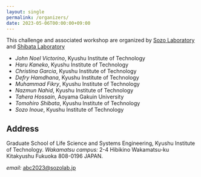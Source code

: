 ```yaml
---
layout: single
permalink: /organizers/
date: 2023-05-06T00:00:00+09:00
---
```

This challenge and associated workshop are organized by [Sozo Laboratory](https://sozolab.jp/?locale=en) and [Shibata Laboratory](https://www.brain.kyutech.ac.jp/~tom/)

- *John Noel Victorino*, Kyushu Institute of Technology
- *Haru Kaneko*, Kyushu Institute of Technology
- *Christina Garcia*, Kyushu Institute of Technology
- *Defry Hamdhana*, Kyushu Institute of Technology
- *Muhammad Fikry*, Kyushu Institute of Technology
- *Nazmun Nahid*, Kyushu Institute of Technology
- *Tahera Hossain*, Aoyama Gakuin University
- *Tomohiro Shibata*, Kyushu Institute of Technology
- *Sozo Inoue*, Kyushu Institute of Technology

## Address
Graduate School of Life Science and Systems Engineering, Kyushu Institute of Technology.
*Wakamatsu campus:* 2-4 Hibikino Wakamatsu-ku Kitakyushu Fukuoka 808-0196 JAPAN.

*email:* abc2023@sozolab.jp


